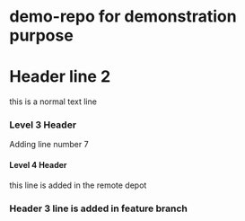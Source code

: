 # demo-repo for demonstration purpose
# Header line 2
this is a normal text line

### Level 3 Header
Adding line number 7

#### Level 4 Header
this line is added in the remote depot
### Header 3 line is added in feature branch
